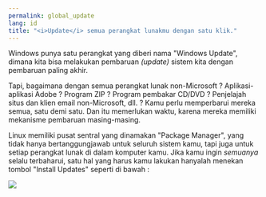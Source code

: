 ```yaml
---
permalink: global_update
lang: id
title: "<i>Update</i> semua perangkat lunakmu dengan satu klik."
---
```


Windows punya satu perangkat yang diberi nama "Windows Update", dimana kita bisa melakukan pembaruan <i>(update)</i> sistem kita dengan pembaruan paling akhir.

Tapi, bagaimana dengan semua perangkat lunak non-Microsoft ? Aplikasi-aplikasi Adobe ? Program ZIP ? Program pembakar CD/DVD ? Penjelajah situs dan klien email non-Microsoft, dll. ? Kamu perlu memperbarui mereka semua, satu demi satu. Dan itu memerlukan waktu, karena mereka memiliki mekanisme pembaruan masing-masing.

Linux memiliki pusat sentral yang dinamakan "Package Manager", yang tidak hanya bertanggungjawab untuk seluruh sistem kamu, tapi juga untuk setiap perangkat lunak di dalam komputer kamu. Jika kamu ingin <i>semuanya</i> selalu terbaharui, satu hal yang harus kamu lakukan hanyalah menekan tombol "Install Updates" seperti di bawah :

<img src="Images/global_update.png" />




